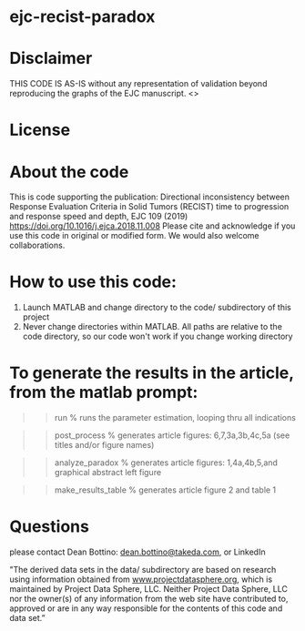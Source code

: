 # ejc-recist-paradox

# Disclaimer
THIS CODE IS AS-IS without any representation of validation beyond reproducing the graphs of the EJC manuscript. <<paste in license>>
# License

# About the code
This is code supporting the publication: 
Directional inconsistency between Response Evaluation Criteria in Solid Tumors (RECIST) time to progression and response speed and depth, EJC 109 (2019) 
https://doi.org/10.1016/j.ejca.2018.11.008
Please cite and acknowledge if you use this code in original or modified form. We would also welcome collaborations.

# How to use this code:
1. Launch MATLAB and change directory to the code/ subdirectory of this project
2. Never change directories within MATLAB. All paths are relative to the code directory, so our code won't work if you change working directory

# To generate the results in the article, from the matlab prompt:

>> run % runs the parameter estimation, looping thru all indications

>> post_process % generates article figures: 6,7,3a,3b,4c,5a (see titles and/or figure names)

>> analyze_paradox % generates article figures: 1,4a,4b,5,and graphical abstract left figure

>> make_results_table  % generates article figure 2 and table 1 

# Questions 
please contact Dean Bottino: dean.bottino@takeda.com, or LinkedIn

"The derived data sets in the data/ subdirectory are based on research using information obtained from www.projectdatasphere.org, which is maintained by Project Data Sphere, LLC. 
Neither Project Data Sphere, LLC nor the owner(s) of any information from the web site have contributed to, approved or are in any way responsible for the contents of this code and data set.”
 
